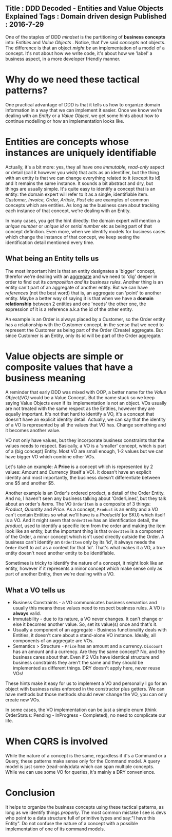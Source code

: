 Title : DDD Decoded - Entities and Value Objects Explained
Tags : Domain driven design
Published : 2016-7-29
---

One of the staples of DDD _mindset_ is the partitioning of **business concepts** into: _Entities_ and _Value Objects_ . Notice, that I've said _concepts_ not objects. The difference is that an object _might be_ an implementation of a model of a concept. It's not about how we write code, it's about how we 'label' a business aspect, in a more developer friendly manner.

# Why do we need these tactical patterns?   

One practical advantage of DDD is that it tells us how to organize domain information in a way that we can implement it easier. Once we know we're dealing with an _Entity_ or a _Value Object_, we get some hints about how to continue modelling or how an implementation looks like. 

# Entities are concepts whose instances are uniquely identifiable

Actually, it's a bit more: yes, they all have one _immutable, read-only_ aspect or detail (call it however you wish) that acts as an identifier, but the thing with an entity is that we can change everything related to it (except its id) and it remains the same instance. It sounds a bit abstract and dry, but things are usually simple. It's quite easy to identify a concept that is an entity: the domain expert will refer to it as a single, identifiable item. _Customer, Invoice, Order, Article, Post_ etc are examples of common concepts which are entities. As long as the business care about tracking each instance of that concept, we're dealing with an Entity.

In many cases, you get the hint directly: the domain expert will mention a _unique number_ or _unique id_ or _serial number_ etc as being part of that concept definition. Even more, when we identify models for business cases which change the instance of that concept, we keep seeing the identification detail mentioned every time.

## What being an Entity tells us

The most important hint is that an entity designates a 'bigger' concept, therefor we're dealing with an [aggregate](http://blog.sapiensworks.com/post/2016/07/14/DDD-Aggregate-Decoded-1) and we need to 'dig' deeper in order to find out its _composition and its business rules_. 
Another thing is an entity can't part of an aggregate of another entity. But we can have _references_ (not the best word) that is, an aggregate can 'point' to another entity. Maybe a better way of saying it is that when we have a **domain relationship** between 2 entities and one 'needs' the other one, the expression of it is a reference a.k.a the id of the other entity.

An example is an Order is always placed by a Customer, so the Order entity has a relationship with the Customer concept, in the sense that we need to represent the Customer as being part of the Order (Create) aggregate. But since Customer is an Entity, only its id will be part of the Order aggregate.
      
# Value objects are simple or composite values that have a business meaning

A reminder that early DDD was mixed with OOP, a better name for the _Value Object(VO)_ would be a Value Concept. But the name stuck so we keep saying Value Objects even if its implementation is not an object. VOs usually are not treated with the same respect as the Entities, however they are equally important. It's not that hard to identify a VO, it's a concept that doesn't have an explicit identity detail. Actually, we can say that the identity of a VO is represented by all the values that VO has. Change something and it becomes another value.

VO not only have values, but they incorporate business constraints that the values needs to respect. Basically, a VO is a 'smaller' concept, which is part of a (big concept) Entity.  Most VO are small enough, 1-2 values but we can have bigger VO which combine other VOs.

Let's take an example: A **Price** is a concept which is represented by 2 values: Amount and Currency (itself a VO). It doesn't have an explicit identity and most importantly, the business doesn't differentiate between one $5 and another $5. 

Another example is an Order's ordered product, a detail of the Order Entity. And no, I haven't seen any business talking about 'OrderLines', but they talk about an order's _Items_. The VO `OrderItem` is a composite of 3 things: _Product_, _Quantity_ and _Price_. As a concept, `Product` is an entity and a VO can't contain Entities so what we'll have is a _ProductId_ (or SKU) which itself is a VO. And it might seem that `OrderItem` has an identification detail, the _product_, used to identify a specific item from the order and making the item look like an entity, but the important thing is that `OrderItem` is a component of the Order, a minor concept which isn't used directly outside the Order. A business can't identify an `OrderItem` only by its 'id', it always needs the `Order` itself to act as a context for that 'id'. That's what makes it a VO, a true entity doesn't need another entity to be identifiable.    

Sometimes is tricky to identify the nature of a concept, it might look like an entity, however if it represents a minor concept which make sense only as part of another Entity, then we're dealing with a VO.     

## What a VO tells us

* Business Constraints - a VO communicates business semantics and usually this means those values need to respect business rules. A VO is **always** valid.  
* Immutability - due to its nature, a VO never changes. It can't change or else it becomes another value. So, set its value(s) once and that's it.
* Usually a component of an aggregate - Business functionality deals with Entities, it doesn't care about a stand-alone VO instance. Ideally, all components of an aggregate are VOs.
* Semantics > Structure - `Price` has an amount and a currency. `Discount` has an amount and a currency. Are they the same concept? No, and the business cares about that. Even if 2 VOs have identical structure and business constraints they aren't the same and they should be implemented as different things. DRY doesn't apply here, never reuse VOs! 

These hints make it easy for us to implement a VO and personally I go for an object with business rules enforced in the constructor plus getters. We can have methods but those methods should never change the VO, you can only create new VOs.

In some cases, the VO implementation can be just a simple enum (think OrderStatus: Pending - InProgress - Completed), no need to complicate our life.


# When CQRS is involved

While the nature of a concept is the same, regardless if it's a Command or a Query, these patterns make sense only for the Command model. A query model is just some (read-only)data which can span multiple concepts. While we can use some VO for queries, it's mainly a DRY convenience. 

# Conclusion

It helps to organize the business concepts using these tactical patterns, as long as we identify things _properly_. The most common mistake I see is devs who point to a data structure full of primitive types and say:"I have this Entity". Do not confuse the nature of a concept with a possible implementation of one of its command models.